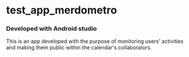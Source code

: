 # test_app_merdometro
### Developed with Android studio
This is an app developed with the purpose of monitoring users' activities and making them public within the calendar's collaborators.
